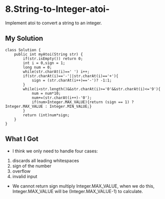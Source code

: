 # 8.String-to-Integer-atoi-
Implement atoi to convert a string to an integer.
## My Solution
```
class Solution {
    public int myAtoi(String str) {
        if(str.isEmpty()) return 0;
        int i = 0,sign = 1;
        long num = 0;
        while(str.charAt(i)==' ') i++;
        if(str.charAt(i)=='-'||str.charAt(i)=='+'){
            sign = (str.charAt(i++)=='-')? -1:1;
        }
        while(i<str.length()&&str.charAt(i)>='0'&&str.charAt(i)<='9'){
            num = num*10;
            num+=(str.charAt(i++)-'0');
            if(num>Integer.MAX_VALUE){return (sign == 1) ? Integer.MAX_VALUE : Integer.MIN_VALUE;}
        }
        return (int)num*sign;
    }
}
```
## What I Got
- I think we only need to handle four cases:  
1. discards all leading whitespaces
2. sign of the number
3. overflow
4. invalid input
- We cannot return sign multiply Integer.MAX_VALUE, when we do this, Integer.MAX_VALUE will be (Integer.MAX_VALUE-1) to calculate.
